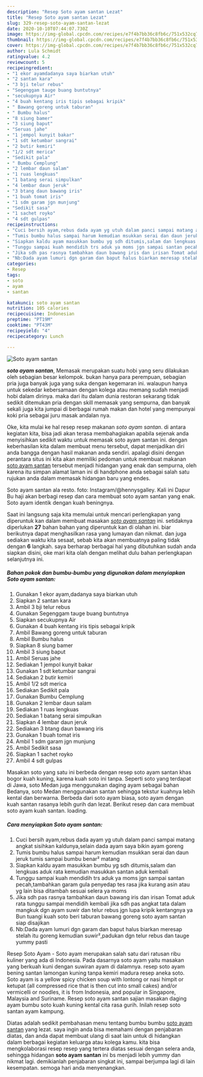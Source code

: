 ```yaml
---
description: "Resep Soto ayam santan Lezat"
title: "Resep Soto ayam santan Lezat"
slug: 329-resep-soto-ayam-santan-lezat
date: 2020-10-10T07:44:07.730Z
image: https://img-global.cpcdn.com/recipes/e7f4b7bb36c8fb6c/751x532cq70/soto-ayam-santan-foto-resep-utama.jpg
thumbnail: https://img-global.cpcdn.com/recipes/e7f4b7bb36c8fb6c/751x532cq70/soto-ayam-santan-foto-resep-utama.jpg
cover: https://img-global.cpcdn.com/recipes/e7f4b7bb36c8fb6c/751x532cq70/soto-ayam-santan-foto-resep-utama.jpg
author: Lula Schmidt
ratingvalue: 4.2
reviewcount: 5
recipeingredient:
- "1 ekor ayamdadanya saya biarkan utuh"
- "2 santan kara"
- "3 bji telur rebus"
- "Segenggam tauge buang buntutnya"
- "secukupnya Air"
- "4 buah kentang iris tipis sebagai kripik"
- " Bawang goreng untuk taburan"
- " Bumbu halus"
- "8 siung bamer"
- "3 siung baput"
- "Seruas jahe"
- "1 jempol kunyit bakar"
- "1 sdt ketumbar sangrai"
- "2 butir kemiri"
- "1/2 sdt merica"
- "Sedikit pala"
- " Bumbu Cemplung"
- "2 lembar daun salam"
- "1 ruas lengkuas"
- "1 batang serai simpulkan"
- "4 lembar daun jeruk"
- "3 btang daun bawang iris"
- "1 buah tomat iris"
- "1 sdm garam jgn munjung"
- "Sedikit sasa"
- "1 sachet royko"
- "4 sdt gulpas"
recipeinstructions:
- "Cuci bersih ayam,rebus dada ayam yg utuh dalam panci sampai matang angkat sisihkan kaldunya,selain dada ayam saya bikin ayam goreng"
- "Tumis bumbu halus sampai harum kemudian msukkan serai dan daun jeruk tumis sampai bumbu benar² matang"
- "Siapkan kaldu ayam masukkan bumbu yg sdh ditumis,salam dan lengkuas aduk rata kemudian masukkan santan aduk kembali"
- "Tunggu sampai kuah mendidih trs aduk ya moms jgn sampai santan pecah,tambahkan garam gula penyedap tes rasa jika kurang asin atau yg lain bisa ditambah sesuai selera ya moms"
- "Jika sdh pas rasnya tambahkan daun bawang iris dan irisan Tomat aduk rata tunggu sampai mendidih kembali jika sdh pas angkat tata dalam mangkuk dgn ayam suwir dan telur rebus jgn lupa kripik kentangnya ya Bun tuangi kuah soto beri taburan bawang goreng soto ayam santan siap disajikan"
- "Nb:Dada ayam lumuri dgn garam dan baput halus biarkan meresap stelah itu goreng kemudian suwir²,padukan dgn telur rebus dan tauge yummy pasti"
categories:
- Resep
tags:
- soto
- ayam
- santan

katakunci: soto ayam santan 
nutrition: 105 calories
recipecuisine: Indonesian
preptime: "PT19M"
cooktime: "PT43M"
recipeyield: "4"
recipecategory: Lunch

---
```



![Soto ayam santan](https://img-global.cpcdn.com/recipes/e7f4b7bb36c8fb6c/751x532cq70/soto-ayam-santan-foto-resep-utama.jpg)

<b><i>soto ayam santan</i></b>, Memasak merupakan suatu hobi yang seru dilakukan oleh sebagian besar kelompok. bukan hanya para perempuan, sebagian pria juga banyak juga yang suka dengan kegemaran ini. walaupun hanya untuk sekedar kebersamaan dengan kolega atau memang sudah menjadi hobi dalam dirinya. maka dari itu dalam dunia restoran sekarang tidak sedikit ditemukan pria dengan skill memasak yang sempurna, dan banyak sekali juga kita jumpai di berbagai rumah makan dan hotel yang mempunyai koki pria sebagai juru masak andalan nya.

Oke, kita mulai ke hal resep resep makanan <i>soto ayam santan</i>. di antara kegiatan kita, bisa jadi akan terasa membahagiakan apabila sejenak anda menyisihkan sedikit waktu untuk memasak soto ayam santan ini. dengan keberhasilan kita dalam membuat menu tersebut, dapat menjadikan diri anda bangga dengan hasil makanan anda sendiri. apalagi disini dengan perantara situs ini kita akan memiliki pedoman untuk membuat makanan <u>soto ayam santan</u> tersebut menjadi hidangan yang enak dan sempurna, oleh karena itu simpan alamat laman ini di handphone anda sebagai salah satu rujukan anda dalam memasak hidangan baru yang endes.

Soto ayam santan ala resto. foto: Instagram/@hennysgalley. Kali ini Dapur Bu haji akan berbagi resep dan cara membuat soto ayam santan yang enak. Soto ayam identik dengan kuah beningnya.


Saat ini langsung saja kita memulai untuk mencari perlengkapan yang diperuntuk kan dalam membuat masakan <u><i>soto ayam santan</i></u> ini. setidaknya diperlukan <b>27</b> bahan bahan yang diperuntuk kan di olahan ini. biar berikutnya dapat menghasilkan rasa yang lumayan dan nikmat. dan juga sediakan waktu kita sesaat, sebab kita akan membuatnya paling tidak dengan <b>6</b> langkah. saya berharap berbagai hal yang dibutuhkan sudah anda siapkan disini, oke mari kita olah dengan melihat dulu bahan perlengkapan selanjutnya ini.

<!--inarticleads1-->

##### Bahan pokok dan bumbu-bumbu yang digunakan dalam menyiapkan Soto ayam santan:

1. Gunakan 1 ekor ayam,dadanya saya biarkan utuh
1. Siapkan 2 santan kara
1. Ambil 3 bji telur rebus
1. Gunakan Segenggam tauge buang buntutnya
1. Siapkan secukupnya Air
1. Gunakan 4 buah kentang iris tipis sebagai kripik
1. Ambil  Bawang goreng untuk taburan
1. Ambil  Bumbu halus
1. Siapkan 8 siung bamer
1. Ambil 3 siung baput
1. Ambil Seruas jahe
1. Sediakan 1 jempol kunyit bakar
1. Gunakan 1 sdt ketumbar sangrai
1. Sediakan 2 butir kemiri
1. Ambil 1/2 sdt merica
1. Sediakan Sedikit pala
1. Gunakan  Bumbu Cemplung
1. Gunakan 2 lembar daun salam
1. Sediakan 1 ruas lengkuas
1. Sediakan 1 batang serai simpulkan
1. Siapkan 4 lembar daun jeruk
1. Sediakan 3 btang daun bawang iris
1. Gunakan 1 buah tomat iris
1. Ambil 1 sdm garam jgn munjung
1. Ambil Sedikit sasa
1. Siapkan 1 sachet royko
1. Ambil 4 sdt gulpas


Masakan soto yang satu ini berbeda dengan resep soto ayam santan khas bogor kuah kuning, karena kuah soto ini tanpa. Seperti soto yang terdapat di Jawa, soto Medan juga menggunakan daging ayam sebagai bahan Bedanya, soto Medan menggunakan santan sehingga tekstur kuahnya lebih kental dan berwarna. Berbeda dari soto ayam biasa, soto ayam dengan kuah santan rasanya lebih gurih dan lezat. Berikut resep dan cara membuat soto ayam kuah santan. loading. 

<!--inarticleads2-->

##### Cara menyiapkan Soto ayam santan:

1. Cuci bersih ayam,rebus dada ayam yg utuh dalam panci sampai matang angkat sisihkan kaldunya,selain dada ayam saya bikin ayam goreng
1. Tumis bumbu halus sampai harum kemudian msukkan serai dan daun jeruk tumis sampai bumbu benar² matang
1. Siapkan kaldu ayam masukkan bumbu yg sdh ditumis,salam dan lengkuas aduk rata kemudian masukkan santan aduk kembali
1. Tunggu sampai kuah mendidih trs aduk ya moms jgn sampai santan pecah,tambahkan garam gula penyedap tes rasa jika kurang asin atau yg lain bisa ditambah sesuai selera ya moms
1. Jika sdh pas rasnya tambahkan daun bawang iris dan irisan Tomat aduk rata tunggu sampai mendidih kembali jika sdh pas angkat tata dalam mangkuk dgn ayam suwir dan telur rebus jgn lupa kripik kentangnya ya Bun tuangi kuah soto beri taburan bawang goreng soto ayam santan siap disajikan
1. Nb:Dada ayam lumuri dgn garam dan baput halus biarkan meresap stelah itu goreng kemudian suwir²,padukan dgn telur rebus dan tauge yummy pasti


Resep Soto Ayam - Soto ayam merupakan salah satu dari ratusan ribu kuliner yang ada di Indonesia. Pada dasarnya soto ayam yaitu masakan yang berkuah kuni dengan suwiran ayam di dalamnya. resep soto ayam bening santan lamongan kuning tanpa kemiri madura resep aneka soto. Soto ayam is a yellow spicy chicken soup with lontong or nasi himpit or ketupat (all compressed rice that is then cut into small cakes) and/or vermicelli or noodles, it is from Indonesia, and popular in Singapore, Malaysia and Suriname. Resep soto ayam santan sajian masakan daging ayam bumbu soto kuah kuning kental cita rasa gurih. Inilah resep soto santan ayam kampung. 

Diatas adalah sedikit pembahasan menu tentang bumbu bumbu <u>soto ayam santan</u> yang lezat. saya ingin anda bisa memahami dengan penjabaran diatas, dan anda dapat membuat ulang di saat lain untuk di hidangkan dalam berbagai kegiatan keluarga atau kolega kamu. kita bisa mengkolaborasi resep resep yang tertera diatas sesuai dengan selera anda, sehingga hidangan <b>soto ayam santan</b> ini bs menjadi lebih yummy dan nikmat lagi. demikianlah penjabaran singkat ini, sampai berjumpa lagi di lain kesempatan. semoga hari anda menyenangkan.
